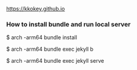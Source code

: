 https://kkokey.github.io

### How to install bundle and run local server

$ arch -arm64 bundle install

$ arch -arm64 bundle exec jekyll b

$ arch -arm64 bundle exec jekyll serve

